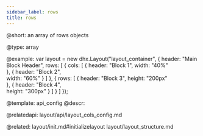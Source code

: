```yaml
---
sidebar_label: rows
title: rows
---          
```


@short: 
an array of rows objects




@type: array

@example: 
var layout = new dhx.Layout("layout_container", {
    header: "Main Block Header",
    rows: [
        {
            cols: [
                {
                    header: "Block 1",
                    width: "40%"                                
                },
                {
                    header: "Block 2",                  
                    width: "60%"
                }
            ]
        },
        {
            rows: [
                {
                    header: "Block 3",
                    height: "200px"                             
                },
                {
                    header: "Block 4",                              
                    height: "300px"
                }
            ]
        }
    ]
});


@template:	api_config
@descr: 

@relatedapi: layout/api/layout_cols_config.md

@related: layout/init.md#initializelayout
layout/layout_structure.md
